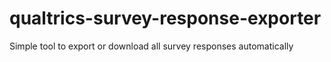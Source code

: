 # qualtrics-survey-response-exporter
Simple tool to export or download all survey responses automatically
